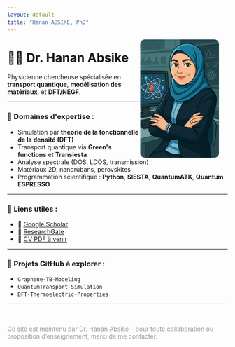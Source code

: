 ```yaml
---
layout: default
title: "Hanan ABSIKE, PhD"
---
```


<link rel="stylesheet" href="assets/css/style.css">

<img src="doc/123.jpg" alt="Hanan ABSIKE, PhD" width="180" style="float: right; margin-right: 20px; border-radius: 10px;">


# 👩‍🔬 Dr. Hanan Absike  
Physicienne chercheuse spécialisée en **transport quantique**, **modélisation des matériaux**, et **DFT/NEGF**.

---

### 🔭 Domaines d'expertise :

- Simulation par **théorie de la fonctionnelle de la densité (DFT)**
- Transport quantique via **Green's functions** et **Transiesta**
- Analyse spectrale (DOS, LDOS, transmission)
- Matériaux 2D, nanorubans, perovskites
- Programmation scientifique : **Python**, **SIESTA**, **QuantumATK**, **Quantum ESPRESSO**

---

### 🔗 Liens utiles :

- 🔬 [Google Scholar](https://scholar.google.com/citations?user=vj-nkYIAAAAJ)
- 📘 [ResearchGate](https://www.researchgate.net/profile/H-Absike)
- 💼 [CV PDF à venir](#)

---

### 🧪 Projets GitHub à explorer :

- `Graphene-TB-Modeling`
- `QuantumTransport-Simulation`
- `DFT-Thermoelectric-Properties`

---

<p style="color:#999; font-size: 14px; margin-top: 3rem;">
Ce site est maintenu par Dr. Hanan Absike – pour toute collaboration ou proposition d’enseignement, merci de me contacter.
</p>
